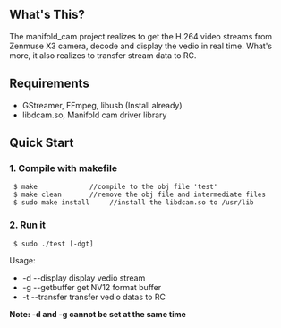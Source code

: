 ## What's This?

The manifold_cam project realizes to get the H.264 video streams from Zenmuse X3 camera, decode and display the vedio in real time. What's more, it also realizes to transfer stream data to RC.

## Requirements

- GStreamer, FFmpeg, libusb (Install already)
- libdcam.so, Manifold cam driver library 

## Quick Start
 
### 1. Compile with makefile

~~~
 $ make             //compile to the obj file 'test'
 $ make clean       //remove the obj file and intermediate files
 $ sudo make install     //install the libdcam.so to /usr/lib
~~~

### 2. Run it

~~~
 $ sudo ./test [-dgt]
~~~

Usage: 

- -d --display    display vedio stream
- -g --getbuffer  get NV12 format buffer
- -t --transfer   transfer vedio datas to RC

**Note: -d and -g cannot be set at the same time**
